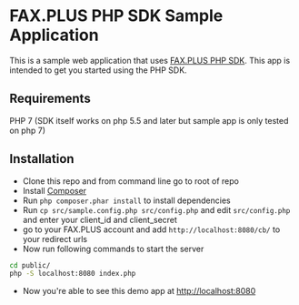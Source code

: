 # FAX.PLUS PHP SDK Sample Application

This is a sample web application that uses [FAX.PLUS PHP SDK](https://github.com/alohi/faxplus-php). This app is intended to get you started using the PHP SDK.


## Requirements

PHP 7 (SDK itself works on php 5.5 and later but sample app is only tested on php 7)


## Installation

- Clone this repo and from command line go to root of repo
- Install [Composer](http://getcomposer.org/)
- Run `php composer.phar install` to install dependencies
- Run `cp src/sample.config.php src/config.php` and edit `src/config.php` and enter your client_id and client_secret
- go to your FAX.PLUS account and add `http://localhost:8080/cb/` to your redirect urls 
- Now run following commands to start the server 

```bash
cd public/
php -S localhost:8080 index.php
```

- Now you're able to see this demo app at [http://localhost:8080](http://localhost:8080)
